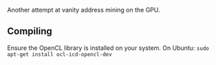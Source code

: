 Another attempt at vanity address mining on the GPU.

## Compiling
Ensure the OpenCL library is installed on your system.
On Ubuntu: `sudo apt-get install ocl-icd-opencl-dev`
